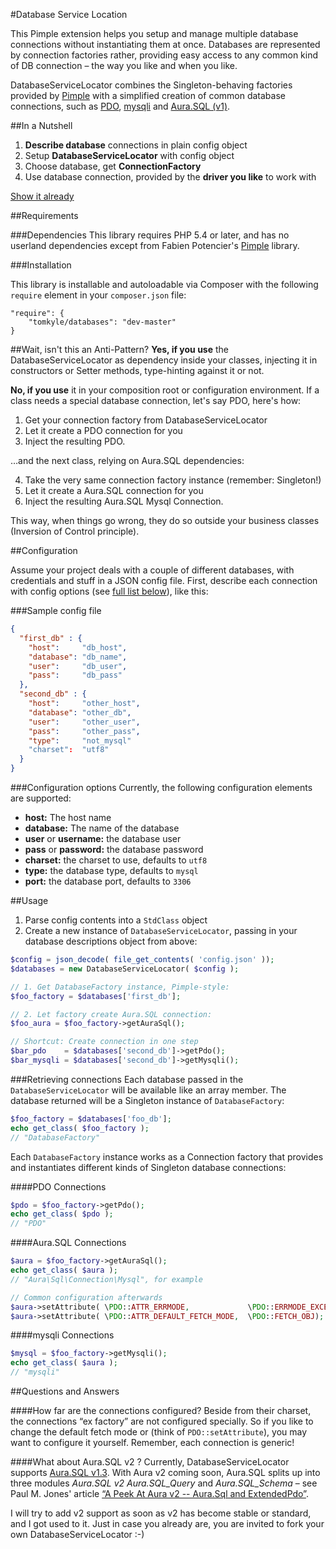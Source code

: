 #Database Service Location

This Pimple extension helps you setup and manage multiple database connections without instantiating them at once. Databases are represented by connection factories rather, providing easy access to any common kind of DB connection – the way you like and when you like. 

DatabaseServiceLocator combines the Singleton-behaving factories provided by [Pimple](https://github.com/fabpot/Pimple) with a simplified creation of common database connections, such as [PDO](http://de.php.net/manual/en/book.pdo.php), [mysqli](http://www.php.net/manual/en/book.mysqli.php) and [Aura.SQL (v1)](https://github.com/auraphp/Aura.Sql/tree/master). 

##In a Nutshell

1. **Describe database** connections in plain config object
2. Setup **DatabaseServiceLocator** with config object 
3. Choose database, get **ConnectionFactory**
4. Use database connection, provided by the **driver you like** to work with

[Show it already](#usage)



##Requirements

###Dependencies
This library requires PHP 5.4 or later, and has no userland dependencies except from Fabien Potencier's [Pimple](https://github.com/fabpot/Pimple) library.

###Installation

This library is installable and autoloadable via Composer with the following
`require` element in your `composer.json` file:

    "require": {
        "tomkyle/databases": "dev-master"
    }

##Wait, isn't this an Anti-Pattern?
**Yes, if you use** the DatabaseServiceLocator as dependency inside your classes, injecting it in constructors or Setter methods, type-hinting against it or not.

**No, if you use** it in your composition root or configuration environment.
If a class needs a special database connection, let's say PDO, here's how: 

1. Get your connection factory from DatabaseServiceLocator
2. Let it create a PDO connection for you 
3. Inject the resulting PDO. 

…and the next class, relying on Aura.SQL dependencies:

4. Take the very same connection factory instance (remember: Singleton!)
5. Let it create a Aura.SQL connection for you
6. Inject the resulting Aura.SQL Mysql Connection. 

This way, when things go wrong, they do so outside your business classes (Inversion of Control principle).




##Configuration

Assume your project deals with a couple of different databases, with credentials and stuff in a JSON config file. First, describe each connection with config options (see [full list below](#configuration-options)), like this:

###Sample config file
```json
{
  "first_db" : {
    "host":     "db_host",
    "database": "db_name",
    "user":     "db_user",
    "pass":     "db_pass"
  },
  "second_db" : {
    "host":     "other_host",
    "database": "other_db",
    "user":     "other_user",
    "pass":     "other_pass",
    "type":     "not_mysql"
    "charset":  "utf8"
  }
}
```

###Configuration options
Currently, the following configuration elements are supported:

- **host:** The host name
- **database:** The name of the database
- **user** or **username:** the database user
- **pass** or **password:** the database password
- **charset:** the charset to use, defaults to `utf8`
- **type:** the database type, defaults to `mysql`
- **port:** the database port, defaults to `3306`


##Usage

1. Parse config contents into a `StdClass` object
2. Create a new instance of `DatabaseServiceLocator`, passing in your database descriptions object from above:

```php
$config = json_decode( file_get_contents( 'config.json' ));
$databases = new DatabaseServiceLocator( $config );

// 1. Get DatabaseFactory instance, Pimple-style:
$foo_factory = $databases['first_db'];

// 2. Let factory create Aura.SQL connection:
$foo_aura = $foo_factory->getAuraSql();

// Shortcut: Create connection in one step
$bar_pdo    = $databases['second_db']->getPdo();
$bar_mysqli = $databases['second_db']->getMysqli();
```

###Retrieving connections
Each database passed in the `DatabaseServiceLocator` will be available like an array member. The database returned will be a Singleton instance of `DatabaseFactory`:

```php
$foo_factory = $databases['foo_db'];
echo get_class( $foo_factory );
// "DatabaseFactory"
```

Each `DatabaseFactory` instance works as a Connection factory that provides and instantiates different kinds of Singleton database connections:

####PDO Connections

```php
$pdo = $foo_factory->getPdo();
echo get_class( $pdo );
// "PDO"
```

####Aura.SQL Connections

```php
$aura = $foo_factory->getAuraSql();
echo get_class( $aura );
// "Aura\Sql\Connection\Mysql", for example

// Common configuration afterwards
$aura->setAttribute( \PDO::ATTR_ERRMODE,             \PDO::ERRMODE_EXCEPTION );
$aura->setAttribute( \PDO::ATTR_DEFAULT_FETCH_MODE,  \PDO::FETCH_OBJ);
```



####mysqli Connections

```php
$mysql = $foo_factory->getMysqli();
echo get_class( $aura );
// "mysqli"
```

##Questions and Answers

####How far are the connections configured?
Beside from their charset, the connections “ex factory” are not configured specially. So if you like to change the default fetch mode or (think of `PDO::setAttribute`), you may want to configure it yourself. Remember, each connection is generic!

####What about Aura.SQL v2 ?
Currently, DatabaseServiceLocator supports [Aura.SQL v1.3](http://github.com/auraphp/Aura.Sql/tree/1.3.0). With Aura v2 coming soon, Aura.SQL splits up into three modules *Aura.SQL v2  Aura.SQL_Query* and *Aura.SQL_Schema* – see Paul M. Jones' article [“A Peek At Aura v2 -- Aura.Sql and ExtendedPdo”](http://auraphp.com/blog/2013/10/21/aura-sql-v2-extended-pdo/). 

I will try to add v2 support as soon as v2 has become stable or standard, and I got used to it. Just in case you already are, you are invited to fork your own DatabaseServiceLocator :-)


